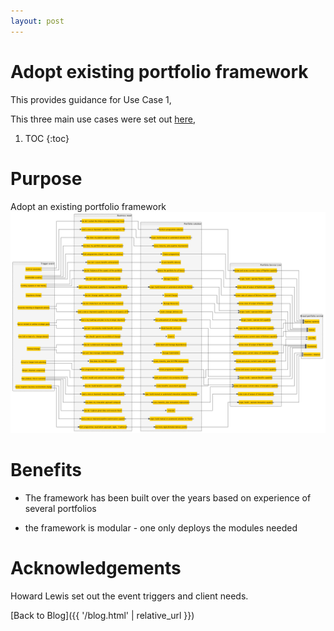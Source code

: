 ```yaml
---
layout: post
---
```


# Adopt existing portfolio framework

This provides guidance for Use Case 1,

This three main use cases were set out [here](https://lawrencerowland.github.io/Portfolio-frameworks.html), 
1. TOC
{:toc}

# Purpose

Adopt an existing portfolio framework
![](/images/2020-05-16-Adopt-existing-portfolio-framework/Portfolio-services-mapped-to-business-needs-Rowland-and-Lewis.png)

# Benefits

- The framework has been built over the years based on experience of several portfolios

- the framework is modular - one only deploys the modules needed



# Acknowledgements

Howard Lewis set out the event triggers and client needs. 



[Back to Blog]({{ '/blog.html' | relative_url }})

